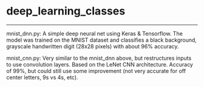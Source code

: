 # deep_learning_classes
 


---

mnist_dnn.py: A simple deep neural net using Keras & Tensorflow. The model was trained on the MNIST dataset and classifies a black background, grayscale handwritten digit (28x28 pixels) with about 96% accuracy.


mnist_cnn.py: Very similar to the mnist_dnn above, but restructures inputs to use convolution layers. Based on the LeNet CNN architecture. Accuracy of 99%, but could still use some improvement (not very accurate for off center letters, 9s vs 4s, etc).

